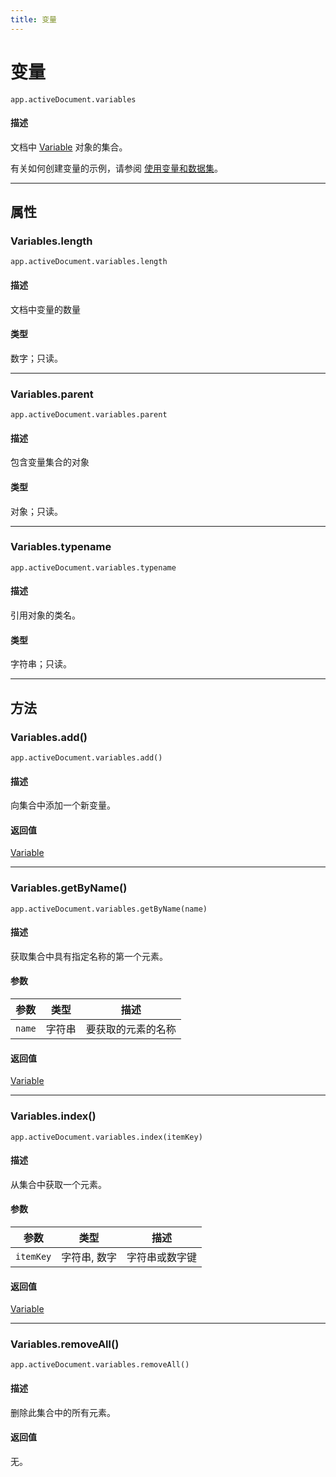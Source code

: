 ```yaml
---
title: 变量
---
```

# 变量

`app.activeDocument.variables`

#### 描述

文档中 [Variable](.././Variable) 对象的集合。

有关如何创建变量的示例，请参阅 [使用变量和数据集](../Dataset#使用变量和数据集)。

---

## 属性

### Variables.length

`app.activeDocument.variables.length`

#### 描述

文档中变量的数量

#### 类型

数字；只读。

---

### Variables.parent

`app.activeDocument.variables.parent`

#### 描述

包含变量集合的对象

#### 类型

对象；只读。

---

### Variables.typename

`app.activeDocument.variables.typename`

#### 描述

引用对象的类名。

#### 类型

字符串；只读。

---

## 方法

### Variables.add()

`app.activeDocument.variables.add()`

#### 描述

向集合中添加一个新变量。

#### 返回值

[Variable](.././Variable)

---

### Variables.getByName()

`app.activeDocument.variables.getByName(name)`

#### 描述

获取集合中具有指定名称的第一个元素。

#### 参数

| 参数 | 类型 | 描述 |
| --- | --- | --- |
| `name` | 字符串 | 要获取的元素的名称 |

#### 返回值

[Variable](.././Variable)

---

### Variables.index()

`app.activeDocument.variables.index(itemKey)`

#### 描述

从集合中获取一个元素。

#### 参数

| 参数 | 类型 | 描述 |
| --- | --- | --- |
| `itemKey` | 字符串, 数字 | 字符串或数字键 |

#### 返回值

[Variable](.././Variable)

---

### Variables.removeAll()

`app.activeDocument.variables.removeAll()`

#### 描述

删除此集合中的所有元素。

#### 返回值

无。
